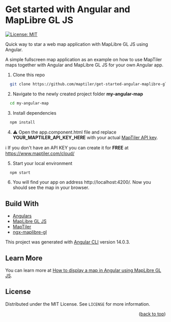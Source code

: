 # Get started with Angular and MapLibre GL JS

[![License: MIT](https://img.shields.io/badge/License-MIT-yellow.svg)](https://opensource.org/licenses/MIT)

Quick way to star a web map application with MapLibre GL JS using Angular.

A simple fullscreen map application as an example on how to use MapTiler maps together with Angular and MapLibre GL JS for your own Angular app.

1. Clone this repo 
 
  ```sh
    git clone https://github.com/maptiler/get-started-angular-maplibre-gl-js.git my-angular-map
  ```

2. Navigate to the newly created project folder **my-angular-map**
  ```sh
    cd my-angular-map
  ```

3. Install dependencies
  ```sh
    npm install
  ```

4. :warning: Open the app.component.html file and replace **YOUR_MAPTILER_API_KEY_HERE** with your actual [MapTiler API key](https://cloud.maptiler.com/account/keys/).

  :information_source: If you don't have an API KEY you can create it for **FREE** at https://www.maptiler.com/cloud/

5. Start your local environment
  ```sh
    npm start
  ```

6. You will find your app on address http://localhost:4200/. Now you should see the map in your browser.

## Build With

* [Angulars](https://angular.io/start)
* [MapLibre GL JS](https://maplibre.org/)
* [MapTiler](https://www.maptiler.com/)
* [ngx-maplibre-gl](https://github.com/maplibre/ngx-maplibre-gl)

This project was generated with [Angular CLI](https://github.com/angular/angular-cli) version 14.0.3.

## Learn More

You can learn more at [How to display a map in Angular using MapLibre GL JS](https://docs.maptiler.com/angular/maplibre-gl-js/how-to-use-maplibre-gl-js/?utm_medium=referral&utm_source=github&utm_campaign=2022-05%20%7C%20js%20frameworks%20%7C%20angular).

<!-- LICENSE -->
## License

Distributed under the MIT License. See `LICENSE` for more information.

<p align="right">(<a href="#top">back to top</a>)</p>